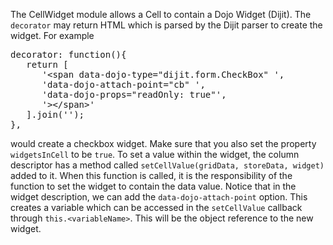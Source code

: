 The CellWidget module allows a Cell to contain a Dojo Widget (Dijit).  The `decorator` may return HTML which is parsed by the Dijit parser to create the widget.  For example

<pre>
decorator: function(){
   return [
      '&lt;span data-dojo-type="dijit.form.CheckBox" ',
      'data-dojo-attach-point="cb" ',
      'data-dojo-props="readOnly: true"',
      '&gt;&lt;/span&gt;'
   ].join('');
},
</pre>
would create a checkbox widget.  Make sure that you also set the property `widgetsInCell` to be `true`.
To set a value within the widget, the column descriptor has a method called `setCellValue(gridData, storeData, widget)` added to it.  When this function is called, it is the responsibility of the function to set the widget to contain the data value.  Notice that in the widget description, we can add the `data-dojo-attach-point` option.  This creates a variable which can be accessed in the `setCellValue` callback through `this.<variableName>`.  This will be the object reference to the new widget.